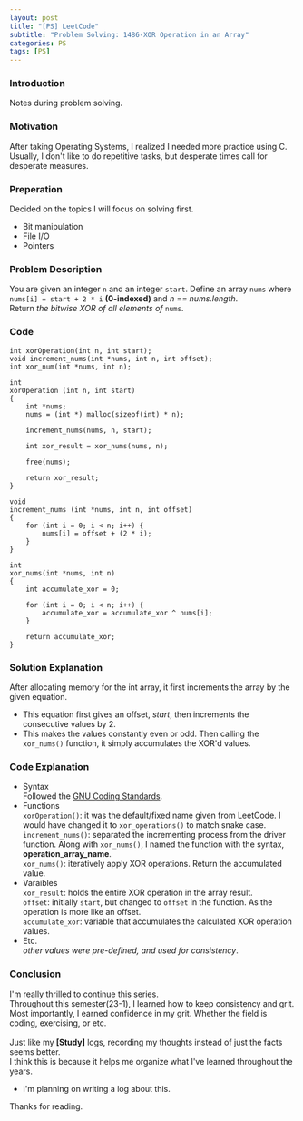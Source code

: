 ```yaml
---
layout: post
title: "[PS] LeetCode"
subtitle: "Problem Solving: 1486-XOR Operation in an Array"
categories: PS
tags: [PS]
---
```


### Introduction
Notes during problem solving.

### Motivation
After taking Operating Systems, I realized I needed more practice using C.<br>
Usually, I don't like to do repetitive tasks, but desperate times call for desperate measures.

### Preperation
Decided on the topics I will focus on solving first.
* Bit manipulation
* File I/O
* Pointers

### Problem Description
You are given an integer `n` and an integer `start`.
Define an array `nums` where `nums[i] = start + 2 * i` **(0-indexed)** and *n == nums.length*.<br>
Return *the bitwise XOR of all elements of* `nums`.

### Code
```
int xorOperation(int n, int start);
void increment_nums(int *nums, int n, int offset);
int xor_num(int *nums, int n);

int
xorOperation (int n, int start)
{
	int *nums;
	nums = (int *) malloc(sizeof(int) * n);

	increment_nums(nums, n, start);

	int xor_result = xor_nums(nums, n);

	free(nums);

	return xor_result;
}

void
increment_nums (int *nums, int n, int offset)
{
	for (int i = 0; i < n; i++) {
		nums[i] = offset + (2 * i);
	}
}

int
xor_nums(int *nums, int n)
{
	int accumulate_xor = 0;

	for (int i = 0; i < n; i++) {
		accumulate_xor = accumulate_xor ^ nums[i];
	}

	return accumulate_xor;
}
```

### Solution Explanation
After allocating memory for the int array, it first increments the array by the given equation.
* This equation first gives an offset, *start*, then increments the consecutive values by 2.
* This makes the values constantly even or odd.
Then calling the `xor_nums()` function, it simply accumulates the XOR'd values.

### Code Explanation
* Syntax<br>
Followed the [GNU Coding Standards](https://www.gnu.org/prep/standards/html_node/Writing-C.html).
* Functions<br>
`xorOperation()`: it was the default/fixed name given from LeetCode. I would have changed it to `xor_operations()` to match snake case.<br>
`increment_nums()`: separated the incrementing process from the driver function. Along with `xor_nums()`, I named the function with the syntax, **operation**_**array_name**.<br>
`xor_nums()`: iteratively apply XOR operations. Return the accumulated value.<br>
* Varaibles<br>
`xor_result`: holds the entire XOR operation in the array result.<br>
`offset`: initially `start`, but changed to `offset` in the function. As the operation is more like an offset.<br>
`accumulate_xor`: variable that accumulates the calculated XOR operation values.<br>
* Etc.<br>
*other values were pre-defined, and used for consistency*.

### Conclusion
I'm really thrilled to continue this series.<br>
Throughout this semester(23-1), I learned how to keep consistency and grit.<br>
Most importantly, I earned confidence in my grit. Whether the field is coding, exercising, or etc.<br>
<br>
Just like my **[Study]** logs, recording my thoughts instead of just the facts seems better.<br>
I think this is because it helps me organize what I've learned throughout the years.<br>
* I'm planning on writing a log about this.<br>

Thanks for reading.